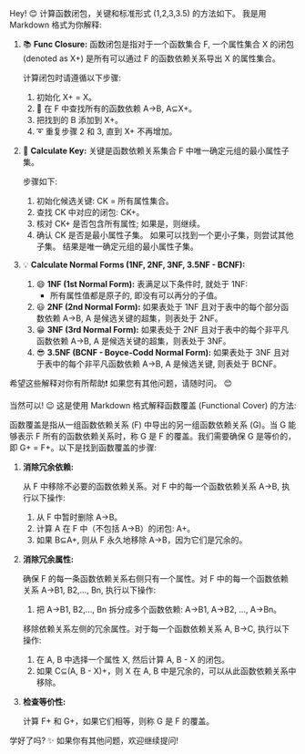 Hey! 😊 计算函数闭包，关键和标准形式 (1,2,3,3.5) 的方法如下。 我是用 Markdown 格式为你解释: 

1. 📚 **Func Closure:**
   函数闭包是指对于一个函数集合 F, 一个属性集合 X 的闭包 (denoted as X+) 是所有可以通过 F 的函数依赖关系导出 X 的属性集合。

    计算闭包时请遵循以下步骤:
    1. 初始化 X+ = X。
    2. 💫 在 F 中查找所有的函数依赖 A→B, A⊆X+。
    3. 把找到的 B 添加到 X+。
    4. ➰ 重复步骤 2 和 3, 直到 X+ 不再增加。

2. 🔑 **Calculate Key:**
   关键是函数依赖关系集合 F 中唯一确定元组的最小属性子集。

    步骤如下:
    1. 初始化候选关键: CK = 所有属性集合。
    2. 查找 CK 中对应的闭包: CK+。
    3. 核对 CK+ 是否包含所有属性; 如果是，则继续。
    4. 确认 CK 是否是最小属性子集。 如果可以找到一个更小子集，则尝试其他子集。 结果是唯一确定元组的最小属性子集。

3. 💡 **Calculate Normal Forms (1NF, 2NF, 3NF, 3.5NF - BCNF):**
    1. 😄 **1NF (1st Normal Form):** 表满足以下条件时, 就处于 1NF:
       - 所有属性值都是原子的, 即没有可以再分的子值。
    2. 😃 **2NF (2nd Normal Form):** 如果表处于 1NF 且对于表中的每个部分函数依赖 A→B, A 是候选关键的超集，则表处于 2NF。
    3. 😁 **3NF (3rd Normal Form):** 如果表处于 2NF 且对于表中的每个非平凡函数依赖 A→B, A 是候选关键的超集，则表处于 3NF。
    4. 😎 **3.5NF (BCNF - Boyce-Codd Normal Form):** 如果表处于 3NF 且对于表中的每个非平凡函数依赖 A→B, A 是候选关键, 则表处于 BCNF。

希望这些解释对你有所帮助❗ 如果您有其他问题，请随时问。 😊

当然可以! 😉 这是使用 Markdown 格式解释函数覆盖 (Functional Cover) 的方法:

函数覆盖是指从一组函数依赖关系 (F) 中导出的另一组函数依赖关系 (G)。当 G 能够表示 F 所有的函数依赖关系时，称 G 是 F 的覆盖。我们需要确保 G 是等价的，即 G+ = F+。以下是找到函数覆盖的步骤:

1. **消除冗余依赖:**

   从 F 中移除不必要的函数依赖关系。对 F 中的每一个函数依赖关系 A→B, 执行以下操作:

   1. 从 F 中暂时删除 A→B。
   2. 计算 A 在 F 中（不包括 A→B）的闭包: A+。
   3. 如果 B⊆A+, 则从 F 永久地移除 A→B，因为它们是冗余的。

2. **消除冗余属性:**

   确保 F 的每一条函数依赖关系右侧只有一个属性。对 F 中的每一个函数依赖关系 A→B1, B2,..., Bn, 执行以下操作:

   1. 把 A→B1, B2,..., Bn 拆分成多个函数依赖: A→B1, A→B2, ..., A→Bn。

   移除依赖关系左侧的冗余属性。对于每一个函数依赖关系 A, B→C, 执行以下操作:
   
   1. 在 A, B 中选择一个属性 X, 然后计算 A, B - X 的闭包。
   2. 如果 C⊆(A, B - X)+，则 X 在 A, B 中是冗余的，可以从此函数依赖关系中移除。

3. **检查等价性:**

   计算 F+ 和 G+，如果它们相等，则称 G 是 F 的覆盖。

学好了吗? ✨ 如果你有其他问题，欢迎继续提问!
